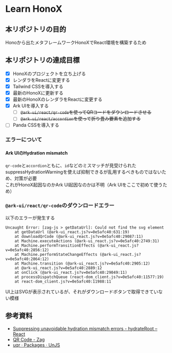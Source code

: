 # Learn HonoX

## 本リポジトリの目的
Honoから出たメタフレームワークHonoXでReact環境を構築するため

## 本リポジトリの達成目標
- [x] HonoXのプロジェクトを立ち上げる
- [x] レンダラをReactに変更する
- [x] Tailwind CSSを導入する
- [x] 最新のHonoXに更新する
- [x] 最新のHonoXのレンダラをReactに変更する
- [x] Ark UIを導入する
  - [ ] ~~`@ark-ui/react/qr-code`を使ってQRコードをダウンロードさせる~~
  - [ ] ~~`@ark-ui/react/accordion`を使って折り畳み要素を追加する~~
- [ ] Panda CSSを導入する

### エラーについて
#### Ark UIのHydration mismatch
`qr-code`と`accordion`ともに、`id`などのミスマッチが見受けられた  
suppressHydrationWarningを使えば抑制できるが乱用するべきものではないため、対策が必要  
これがHonoX起因なのかArk UI起因なのかは不明（Ark UIをここで初めて使うため）

### `@ark-ui/react/qr-code`のダウンロードエラー
以下のエラーが発生する

```
Uncaught Error: [zag-js > getDataUrl]: Could not find the svg element
    at getDataUrl (@ark-ui_react.js?v=0e5afc40:631:19)
    at downloadQrCode (@ark-ui_react.js?v=0e5afc40:29087:11)
    at Machine.executeActions (@ark-ui_react.js?v=0e5afc40:2749:31)
    at Machine.performTransitionEffects (@ark-ui_react.js?v=0e5afc40:2856:12)
    at Machine.performStateChangeEffects (@ark-ui_react.js?v=0e5afc40:2864:12)
    at Machine.transition (@ark-ui_react.js?v=0e5afc40:2905:12)
    at @ark-ui_react.js?v=0e5afc40:2889:12
    at onClick (@ark-ui_react.js?v=0e5afc40:29049:11)
    at processDispatchQueue (react-dom_client.js?v=0e5afc40:11577:19)
    at react-dom_client.js?v=0e5afc40:11988:11
```

UI上はSVGが表示されているが、それがダウンロードボタンで取得できていない模様

## 参考資料
- [Suppressing unavoidable hydration mismatch errors - hydrateRoot – React](https://react.dev/reference/react-dom/client/hydrateRoot#suppressing-unavoidable-hydration-mismatch-errors)
- [QR Code - Zag](https://zagjs.com/components/react/qr-code)
- [uqr · Packages · UnJS](https://unjs.io/packages/uqr)
